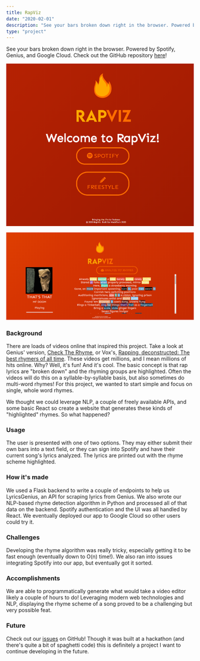 ```yaml
---
title: RapViz
date: "2020-02-01"
description: "See your bars broken down right in the browser. Powered by Spotify, Genius, and Google Cloud."
type: "project"
---
```


See your bars broken down right in the browser. Powered by Spotify, Genius, and Google Cloud. Check out the GitHub repository [here](https://github.com/michaelfromyeg)!

<!-- ![RapViz logo](./rapviz-text-logo.png "RapViz logo") -->

![RapViz app main screen](./rapviz-main.png "RapViz app main screen")

![RapViz app MF Doom](./rapviz-mfdoom.png "RapViz app MF Doom")

### Background
There are loads of videos online that inspired this project. Take a look at Genius' version, [Check The Rhyme](https://www.youtube.com/watch?v=1VNHp_flJKE), or Vox's, [Rapping, deconstructed: The best rhymers of all time](https://www.youtube.com/watch?v=QWveXdj6oZU). These videos get millions, and I mean millions of hits online. Why? Well, it's fun! And it's cool. The basic concept is that rap lyrics are "broken down" and the rhyming groups are highlighted. Often the videos will do this on a syllable-by-syllable basis, but also sometimes do multi-word rhymes! For this project, we wanted to start simple and focus on single, whole word rhymes.

We thought we could leverage NLP, a couple of freely available APIs, and some basic React so create a website that generates these kinds of "highlighted" rhymes. So what happened?

### Usage
The user is presented with one of two options. They may either submit their own bars into a text field, or they can sign into Spotify and have their current song's lyrics analyzed. The lyrics are printed out with the rhyme scheme highlighted.

### How it's made
We used a Flask backend to write a couple of endpoints to help us LyricsGenius, an API for scraping lyrics from Genius. We also wrote our NLP-based rhyme detection algorithm in Python and processed all of that data on the backend. Spotify authentication and the UI was all handled by React. We eventually deployed our app to Google Cloud so other users could try it.

### Challenges
Developing the rhyme algorithm was really tricky, especially getting it to be fast enough (eventually down to O(n) time!). We also ran into issues integrating Spotify into our app, but eventually got it sorted.

### Accomplishments
We are able to programmatically generate what would take a video editor likely a couple of hours to do! Leveraging modern web technologies and NLP, displaying the rhyme scheme of a song proved to be a challenging but very possible feat.

### Future
Check out our [issues](https://github.com/michaelfromyeg/RapViz/issues) on GitHub! Though it was built at a hackathon (and there's quite a bit of spaghetti code) this is definitely a project I want to continue developing in the future.
